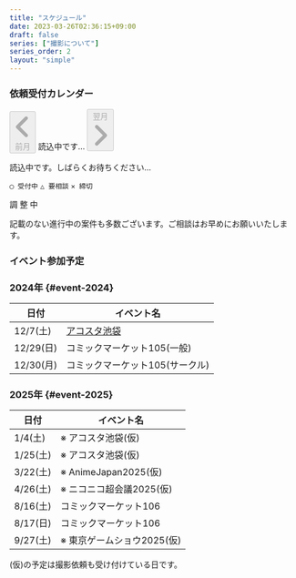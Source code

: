 ```yaml
---
title: "スケジュール"
date: 2023-03-26T02:36:15+09:00
draft: false
series: ["撮影について"]
series_order: 2
layout: "simple"
---
```


<h3 class="profile-name text-center text-2xl">依頼受付カレンダー</h3>

<div id="cal-button">
<button id="prevButton" class="flex m-1 rounded enabled:bg-neutral-300 p-1.5 enabled:text-neutral-700 enabled:hover:bg-primary-500 enabled:hover:text-neutral enabled:dark:bg-neutral-700 dark:text-neutral-300 enabled:dark:hover:bg-primary-400 enabled:dark:hover:text-neutral-800 disabled:border disabled:border-neutral-300 disabled:dark:border-neutral-700 disabled:cursor-not-allowed disabled:m-0.5 items-center" onclick="changeMonth(-1)" disabled>
<span class="relative block align-text-bottom icon">
  <svg xmlns="http://www.w3.org/2000/svg" viewBox="0 0 320 512"><!--!Font Awesome Free 6.6.0 by @fontawesome - https://fontawesome.com License - https://fontawesome.com/license/free Copyright 2024 Fonticons, Inc.--><path fill="currentColor" d="M41.4 233.4c-12.5 12.5-12.5 32.8 0 45.3l160 160c12.5 12.5 32.8 12.5 45.3 0s12.5-32.8 0-45.3L109.3 256 246.6 118.6c12.5-12.5 12.5-32.8 0-45.3s-32.8-12.5-45.3 0l-160 160z"/></svg>
</span>
前月</button>
<span id="monthYear" class="p-1.5">読込中です…</span>
<button id="nextButton" class="flex m-1 rounded enabled:bg-neutral-300 p-1.5 enabled:text-neutral-700 enabled:hover:bg-primary-500 enabled:hover:text-neutral enabled:dark:bg-neutral-700 dark:text-neutral-300 enabled:dark:hover:bg-primary-400 enabled:dark:hover:text-neutral-800 disabled:border disabled:border-neutral-300 disabled:dark:border-neutral-700 disabled:cursor-not-allowed disabled:m-0.5 items-center" onclick="changeMonth(1)" disabled>翌月
<span class="relative block align-text-bottom icon">
<svg xmlns="http://www.w3.org/2000/svg" viewBox="0 0 320 512"><!--!Font Awesome Free 6.6.0 by @fontawesome - https://fontawesome.com License - https://fontawesome.com/license/free Copyright 2024 Fonticons, Inc.--><path fill="currentColor" d="M278.6 233.4c12.5 12.5 12.5 32.8 0 45.3l-160 160c-12.5 12.5-32.8 12.5-45.3 0s-12.5-32.8 0-45.3L210.7 256 73.4 118.6c-12.5-12.5-12.5-32.8 0-45.3s32.8-12.5 45.3 0l160 160z"/></svg>
</span>
</button>
</div>

<div id="calendar">
  <div className="flex justify-center" aria-label="読み込み中">
    <p class="text-center text-2xl">読込中です。しばらくお待ちください…</p>
  </div>
</div>

`◯ 受付中` `△ 要相談` `✕ 締切` 

<span id="showMaxRange">調 整 中</span>  

<script src="/show-event-cal.js"></script>

記載のない進行中の案件も多数ございます。ご相談はお早めにお願いいたします。

<h3 id="event" class="profile-name text-center text-2xl">イベント参加予定</h3>

<div class="grid grid-cols-1 lg:grid-cols-2">
<div>

### 2024年 {#event-2024}

| 日付      | イベント名                      |
| --------- | ------------------------------- |
| 12/7(土)  | [アコスタ池袋](https://g2.t98.info/pub/img/event/202412_ike.webp)              |
| 12/29(日) | コミックマーケット105(一般)     |
| 12/30(月) | コミックマーケット105(サークル) |

</div><div>

### 2025年 {#event-2025}

| 日付     | イベント名                 |
| -------- | -------------------------- |
| 1/4(土)  | ※ アコスタ池袋(仮)         |
| 1/25(土) | ※ アコスタ池袋(仮)         |
| 3/22(土) | ※ AnimeJapan2025(仮)       |
| 4/26(土) | ※ ニコニコ超会議2025(仮)   |
| 8/16(土) | コミックマーケット106      |
| 8/17(日) | コミックマーケット106      |
| 9/27(土) | ※ 東京ゲームショウ2025(仮) |

</div></div>

(仮)の予定は撮影依頼も受け付けている日です。